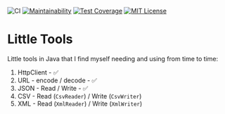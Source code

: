 ![CI](https://github.com/eliflores/little-tools-java/workflows/CI/badge.svg)
[![Maintainability](https://api.codeclimate.com/v1/badges/ee79a5fb5fc75b3dcf0b/maintainability)](https://codeclimate.com/github/eliflores/little-tools-java/maintainability)
[![Test Coverage](https://api.codeclimate.com/v1/badges/ee79a5fb5fc75b3dcf0b/test_coverage)](https://codeclimate.com/github/eliflores/little-tools-java/test_coverage)
[![MIT License](https://img.shields.io/badge/License-MIT-blue.svg)](LICENSE)

# Little Tools

Little tools in Java that I find myself needing and using from time to time:

1. HttpClient - ✅
1. URL - encode / decode - ✅
1. JSON - Read / Write - ✅
1. CSV - Read (`CsvReader`) / Write (`CsvWriter`)
1. XML - Read (`XmlReader`) / Write (`XmlWriter`)
